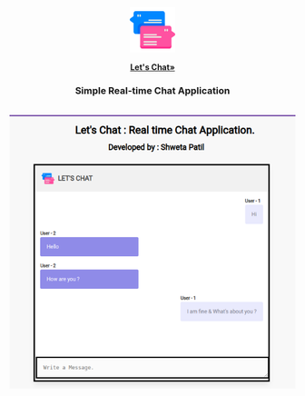<div align="center">
  <a href="https://github.com/othneildrew/Best-README-Template"> <br>
    <img src="/public/chat.png" alt="Logo" width="80" height="80">
  </a>
  
  <a href="http://real-time-lets-chat-app.herokuapp.com/" target=”_blank”><strong>Let's Chat»</strong></a>
  <h3 align="center">Simple Real-time Chat Application</h3>
  <br>
  
  <img src="lets-chat-application.png" alt="Let's Chat Application" style="max-width: 100%;">
  
  
